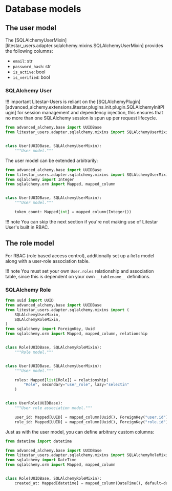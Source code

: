 # Database models

## The user model

The [SQLAlchemyUserMixin][litestar_users.adapter.sqlalchemy.mixins.SQLAlchemyUserMixin] provides the following columns:

* `email`: str
* `password_hash`: str
* `is_active`: bool
* `is_verified`: bool

### SQLAlchemy User

!!! important
    Litestar-Users is reliant on the [SQLAlchemyPlugin][advanced_alchemy.extensions.litestar.plugins.init.plugin.SQLAlchemyInitPlugin] for session management and dependency injection, this ensures that no more than one SQLAlchemy session is spun up per request lifecycle.

```python
from advanced_alchemy.base import UUIDBase
from litestar_users.adapter.sqlalchemy.mixins import SQLAlchemyUserMixin


class User(UUIDBase, SQLAlchemyUserMixin):
    """User model."""
```

The user model can be extended arbitrarily:

```python
from advanced_alchemy.base import UUIDBase
from litestar_users.adapter.sqlalchemy.mixins import SQLAlchemyUserMixin
from sqlalchemy import Integer
from sqlalchemy.orm import Mapped, mapped_column


class User(UUIDBase, SQLAlchemyUserMixin):
    """User model."""

    token_count: Mapped[int] = mapped_column(Integer())
```

!!! note
    You can skip the next section if you're not making use of Litestar User's built in RBAC.

## The role model

For RBAC (role based access control), additionally set up a `Role` model along with a user-role association table.

!!! note
    You must set your own `User.roles` relationship and association table, since this is dependent on your own `__tablename__` definitions.

### SQLAlchemy Role

```python
from uuid import UUID
from advanced_alchemy.base import UUIDBase
from litestar_users.adapter.sqlalchemy.mixins import (
    SQLAlchemyUserMixin,
    SQLAlchemyRoleMixin,
)
from sqlalchemy import ForeignKey, Uuid
from sqlalchemy.orm import Mapped, mapped_column, relationship


class Role(UUIDBase, SQLAlchemyRoleMixin):
    """Role model."""


class User(UUIDBase, SQLAlchemyUserMixin):
    """User model."""

    roles: Mapped[list[Role]] = relationship(
        "Role", secondary="user_role", lazy="selectin"
    )


class UserRole(UUIDBase):
    """User role association model."""

    user_id: Mapped[UUID] = mapped_column(Uuid(), ForeignKey("user.id"))
    role_id: Mapped[UUID] = mapped_column(Uuid(), ForeignKey("role.id"))
```

Just as with the user model, you can define arbitrary custom columns:

```python
from datetime import datetime

from advanced_alchemy.base import UUIDBase
from litestar_users.adapter.sqlalchemy.mixins import SQLAlchemyRoleMixin
from sqlalchemy import DateTime
from sqlalchemy.orm import Mapped, mapped_column


class Role(UUIDBase, SQLAlchemyRoleMixin):
    created_at: Mapped[datetime] = mapped_column(DateTime(), default=datetime.now)
```
